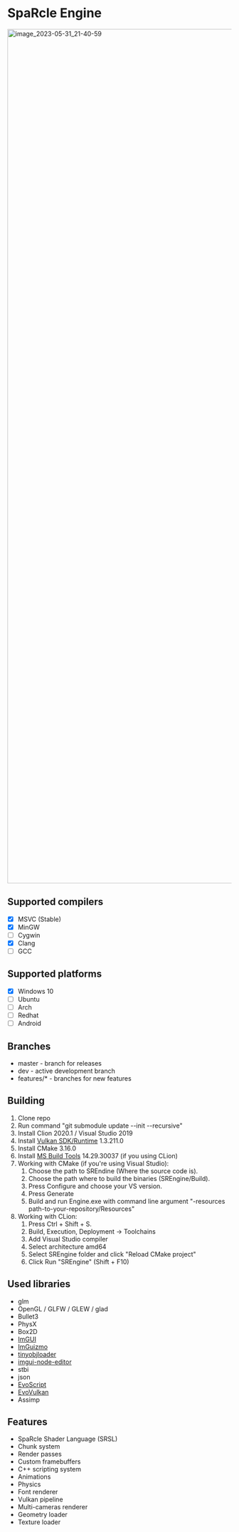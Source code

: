 # SpaRcle Engine

<img width="1920" alt="image_2023-05-31_21-40-59" src="https://github.com/Monika0000/SREngine/assets/47291246/6bf73c99-81a2-4a3e-ad28-4c788884eb38">

## Supported compilers
- [x] MSVC (Stable)
- [x] MinGW
- [ ] Cygwin
- [x] Clang
- [ ] GCC

## Supported platforms
- [x] Windows 10
- [ ] Ubuntu
- [ ] Arch
- [ ] Redhat
- [ ] Android

## Branches 
 * master - branch for releases
 * dev - active development branch 
 * features/* - branches for new features

## Building
 1. Clone repo 
 2. Run command "git submodule update --init --recursive"
 3. Install Clion 2020.1 / Visual Studio 2019
 4. Install [Vulkan SDK/Runtime](https://vulkan.lunarg.com/sdk/home) 1.3.211.0
 5. Install CMake 3.16.0
 6. Install [MS Build Tools](https://learn.microsoft.com/en-us/visualstudio/releases/2019/history) 14.29.30037 (if you using CLion) 
 7. Working with CMake (if you're using Visual Studio): 
    1. Choose the path to SREndine (Where the source code is).
    2. Choose the path where to build the binaries (SREngine/Build).
    3. Press Configure and choose your VS version.
    4. Press Generate
    5. Build and run Engine.exe with command line argument "-resources path-to-your-repository/Resources"
 8. Working with CLion: 
    1. Press Ctrl + Shift + S. 
    2. Build, Execution, Deployment -> Toolchains
    3. Add Visual Studio compiler
    4. Select architecture amd64
    5. Select SREngine folder and click "Reload CMake project"
    6. Click Run "SREngine" (Shift + F10)

## Used libraries
  * glm
  * OpenGL / GLFW / GLEW / glad
  * Bullet3
  * PhysX
  * Box2D
  * [ImGUI](https://github.com/ocornut/imgui)
  * [ImGuizmo](https://github.com/CedricGuillemet/ImGuizmo)
  * [tinyobjloader](https://github.com/tinyobjloader/tinyobjloader)
  * [imgui-node-editor](https://github.com/thedmd/imgui-node-editor)
  * stbi
  * json
  * [EvoScript](https://github.com/Monika0000/EvoScript)
  * [EvoVulkan](https://github.com/Monika0000/EvoVulkan)
  * Assimp
  
  ## Features
  * SpaRcle Shader Language (SRSL)
  * Chunk system 
  * Render passes
  * Custom framebuffers
  * C++ scripting system
  * Animations 
  * Physics
  * Font renderer
  * Vulkan pipeline
  * Multi-cameras renderer 
  * Geometry loader
  * Texture loader

